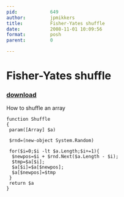 ```yaml
---
pid:            649
author:         jpmikkers
title:          Fisher-Yates shuffle
date:           2008-11-01 10:09:56
format:         posh
parent:         0

---
```


# Fisher-Yates shuffle

### [download](//scripts/649.ps1)

How to shuffle an array

```posh
function Shuffle
{
 param([Array] $a)
 
 $rnd=(new-object System.Random)
 
 for($i=0;$i -lt $a.Length;$i+=1){
  $newpos=$i + $rnd.Next($a.Length - $i); 
  $tmp=$a[$i]; 
  $a[$i]=$a[$newpos]; 
  $a[$newpos]=$tmp 
 } 
 return $a
}

```
